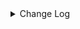 <details><summary> Change Log </summary>

| Change | Commit | Version |
| --- | --- | --- |
|[Improve] restruct connector common options (#8634)|https://github.com/apache/seatunnel/commit/f3499a6eeb| dev |
|[Improve][Transform] Rename sql transform table name from &#x27;fake&#x27; to &#x27;dual&#x27; (#8298)|https://github.com/apache/seatunnel/commit/e6169684fb|2.3.9|
|[Improve][dist]add shade check rule (#8136)|https://github.com/apache/seatunnel/commit/51ef800016|2.3.9|
|[Improve][API] Unified tables_configs and table_list (#8100)|https://github.com/apache/seatunnel/commit/84c0b8d660|2.3.9|
|[Feature][Core] Rename `result_table_name`/`source_table_name` to `plugin_input/plugin_output` (#8072)|https://github.com/apache/seatunnel/commit/c7bbd322db|2.3.9|
|[Feature][Restapi] Allow metrics information to be associated to logical plan nodes (#7786)|https://github.com/apache/seatunnel/commit/6b7c53d03c|2.3.9|
|[Improve][Connector] Add multi-table sink option check (#7360)|https://github.com/apache/seatunnel/commit/2489f6446b|2.3.7|
|[Feature][Core] Support using upstream table placeholders in sink options and auto replacement (#7131)|https://github.com/apache/seatunnel/commit/c4ca74122c|2.3.6|
|correct the typo of kudu kerberos config (#6905)|https://github.com/apache/seatunnel/commit/fcb8554972|2.3.6|
|[Fix][KuduCatalogFactory]: Fix KuduCatalogFactory.optionRule() will throw an Exception (#6787)|https://github.com/apache/seatunnel/commit/45a4e1532d|2.3.6|
|[Feature][Engine] Unify job env parameters (#6003)|https://github.com/apache/seatunnel/commit/2410ab38f0|2.3.4|
|[Feature][Connector-V2] Support multi-table sink feature for kudu (#5951)|https://github.com/apache/seatunnel/commit/82460c0bf0|2.3.4|
|[Feature] Add unsupported datatype check for all catalog (#5890)|https://github.com/apache/seatunnel/commit/b9791285a0|2.3.4|
|[Feature][Kudu] Support multi-table source read (#5878)|https://github.com/apache/seatunnel/commit/8d9a0b7d11|2.3.4|
|[Improve][Common] Introduce new error define rule (#5793)|https://github.com/apache/seatunnel/commit/9d1b2582b2|2.3.4|
|[Feature][Connector-V2] Support TableSourceFactory/TableSinkFactory on kudu (#5789)|https://github.com/apache/seatunnel/commit/10e791d60a|2.3.4|
|[Improve] Remove use `SeaTunnelSink::getConsumedType` method and mark it as deprecated (#5755)|https://github.com/apache/seatunnel/commit/8de7408100|2.3.4|
|[Feature][Kudu] Refactor Kudu functionality and  Sink support CDC data. (#5437)|https://github.com/apache/seatunnel/commit/22110eb7b3|2.3.4|
|[Improve][build] Give the maven module a human readable name (#4114)|https://github.com/apache/seatunnel/commit/d7cd601051|2.3.1|
|[Improve][Project] Code format with spotless plugin. (#4101)|https://github.com/apache/seatunnel/commit/a2ab166561|2.3.1|
|[Hotfix][Connector-V2] Fix connector source snapshot state NPE (#4027)|https://github.com/apache/seatunnel/commit/e39c4988cc|2.3.1|
|[Feature][Connector] add get source method to all source connector (#3846)|https://github.com/apache/seatunnel/commit/417178fb84|2.3.1|
|[Feature][API &amp; Connector &amp; Doc] add parallelism and column projection interface (#3829)|https://github.com/apache/seatunnel/commit/b9164b8ba1|2.3.1|
|[Hotfix][OptionRule] Fix option rule about all connectors (#3592)|https://github.com/apache/seatunnel/commit/226dc6a119|2.3.0|
|[Improve] [Connector-V2] Bad smell ToArrayCallWithZeroLengthArrayArgument: (#3577)|https://github.com/apache/seatunnel/commit/cc448d98c4|2.3.0|
|[Improve][Connector-V2][Kudu] Unified exception for kudu source &amp; sink connector (#3564)|https://github.com/apache/seatunnel/commit/273418ddc9|2.3.0|
|[Connector] [Dependency] Add Miss Dependency Cassandra And Change Kudu Plugin Name (#3432)|https://github.com/apache/seatunnel/commit/6ac6a0a0cd|2.3.0|
|[Feature][Connector V2] expose configurable options in Kudu (#3365)|https://github.com/apache/seatunnel/commit/c422210e2c|2.3.0|
|[Feature][Core][Connector-V2] Unified The way of setting JobName (#2908)|https://github.com/apache/seatunnel/commit/bf2c97484b|2.3.0-beta|
|remove duplicate ExceptionUtil class (#3037)|https://github.com/apache/seatunnel/commit/c9dc7c50c2|2.3.0-beta|
|[Improve][all] change Log to @Slf4j (#3001)|https://github.com/apache/seatunnel/commit/6016100f12|2.3.0-beta|
|[Improve][Connector-V2]Kudu Sink Connector Support to upsert row|https://github.com/apache/seatunnel/commit/1ece805ab1|2.3.0-beta|
|[DEV][Api] Replace SeaTunnelContext with JobContext and remove singleton pattern (#2706)|https://github.com/apache/seatunnel/commit/cbf82f755c|2.2.0-beta|
|[#2606]Dependency management split (#2630)|https://github.com/apache/seatunnel/commit/fc047be69b|2.2.0-beta|
|[Connector-V2] Add Kudu source and sink connector (#2254)|https://github.com/apache/seatunnel/commit/0483cbc2df|2.2.0-beta|

</details>
